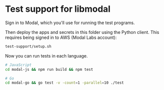 # Test support for libmodal

Sign in to Modal, which you'll use for running the test programs.

Then deploy the apps and secrets in this folder using the Python client. This
requires being signed in to AWS (Modal Labs account):

```bash
test-support/setup.sh
```

Now you can run tests in each language.

```bash
# JavaScript
cd modal-js && npm run build && npm test

# Go
cd modal-go && go test -v -count=1 -parallel=10 ./test
```
